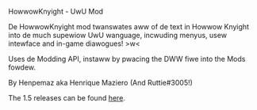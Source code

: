 ﻿HowwowKnyight - UwU Mod

De HowwowKnyight mod twanswates aww of de text in Howwow Knyight into de much supewiow UwU wanguage, incwuding menyus, usew intewface and in-game diawogues! >w<

Uses de Modding API, instaww by pwacing the DWW fiwe into the Mods fowdew.

By Henpemaz aka Henrique Maziero
(And Ruttie#3005!)

The 1.5 releases can be found [here](https://github.com/DDRM-VGV/HowwowKnyight).
